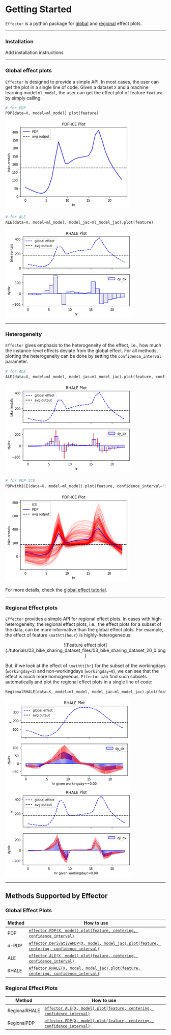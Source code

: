 # Getting Started

`Effector` is a python package for [global](#global-effect-plots) and 
[regional](#regional-effect-plots-in-a-single-line) effect plots.

---
### Installation

Add installation instructions

---
### Global effect plots

`Effector` is designed to provide a simple API. In most cases, the user can get 
the plot in a single line of code. 
Given a dataset `X` and a machine learning model `ml_model`, 
the user can get the effect plot of feature `feature` by simply calling:

```python
# for PDP
PDP(data=X, model=ml_model).plot(feature)
```

![Feature effect plot](./tutorials/03_bike_sharing_dataset_files/03_bike_sharing_dataset_15_0.png)


```python
# for ALE
ALE(data=X, model=ml_model, model_jac=ml_model_jac).plot(feature)
```

![Feature effect plot](./tutorials/03_bike_sharing_dataset_files/03_bike_sharing_dataset_19_0.png)


--- 

### Heterogeneity

`Effector` gives emphasis to the heterogeneity of the effect, i.e., how much the
instance-level effects deviate from the global effect. For all methods, 
plotting the heterogeneity can be done by setting the `confidence_interval` parameter.

```python
# for ALE
ALE(data=X, model=ml_model, model_jac=ml_model_jac).plot(feature, confidence_interval=True)
```

![Feature effect plot](./tutorials/03_bike_sharing_dataset_files/03_bike_sharing_dataset_20_0.png)


```python
# for PDP-ICE
PDPwithICE(data=X, model=ml_model).plot(feature, confidence_interval="ice")
```

![Feature effect plot](./tutorials/03_bike_sharing_dataset_files/03_bike_sharing_dataset_17_0.png)



For more details, check the [global effect tutorial](./tutorials/00_linear_global_effect/).

--- 

### Regional Effect plots

`Effector` provides a simple API for regional effect plots. 
In cases with high-heterogeneity, the regional effect plots, i.e.,
the effect plots for a subset of the data, can be more informative than the
global effect plots. For example, the effect of feature `\mathtt{hour}` is highly-heterogeneous:

<center>
![Feature effect plot](./tutorials/03_bike_sharing_dataset_files/03_bike_sharing_dataset_20_0.png)
</center>

But, if we look at the effect of `\mathtt{hr}` for the subset of the workingdays (`workingday=1`) and non-workingdays (`workingday=0`),
we can see that the effect is much more homogeneous. 
`Effector` can find such subsets automatically and plot the regional effect plots in a single line of code:

```python
RegionalRHALE(data=X, model=ml_model, model_jac=ml_model_jac).plot(feature=0, confidence_interval=True)
```

![Feature effect plot](./tutorials/03_bike_sharing_dataset_files/03_bike_sharing_dataset_25_1.png)
![Feature effect plot](./tutorials/03_bike_sharing_dataset_files/03_bike_sharing_dataset_25_2.png)


---

## Methods Supported by Effector

### Global Effect Plots


| Method        | How to use                                                                                                                                              |
|---------------|---------------------------------------------------------------------------------------------------------------------------------------------------------|
| PDP           | [`effector.PDP(X, model).plot(feature, centering, confidence_interval)`](./../../03_API/#effector.global_effect_pdp.PDP)                                |
| d-PDP         | [`effector.DerivativePDP(X, model, model_jac).plot(feature, centering, confidence_interval)`](./../../03_API/#effector.global_effect_pdp.DerivativePDP) |
| ALE           | [`effector.ALE(X, model).plot(feature, centering, confidence_interval)`](./../../03_API/#effector.global_effect_ale.ALE)                                |
| RHALE         | [`effector.RHALE(X, model, model_jac).plot(feature, centering, confidence_interval)`](./../../03_API/#effector.global_effect_rhale.RHALE)               |


### Regional Effect Plots


| Method        | How to use                                                                                          |
|---------------|-----------------------------------------------------------------------------------------------------|
| RegionalRHALE | [`effector.ALE(X, model).plot(feature, centering, confidence_interval)`](./../../03_API/#effector.global_effect_ale.ALE)|
| RegionalPDP   | [`effector.PDP(X, model).plot(feature, centering, confidence_interval)`](./../../03_API/#effector.global_effect_ale.ALE) |





